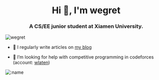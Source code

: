 <h1 align="center">Hi 👋, I'm wegret</h1>
<h3 align="center">A CS/EE junior student at Xiamen University.</h3>

<p align="left"> <img src="https://komarev.com/ghpvc/?username=wegret&label=Profile%20views&color=0e75b6&style=flat" alt="wegret" /> </p>

- 📝 I regularly write articles on [my blog](https://wegret.github.io/)

- 🤝 I’m looking for help with competitive programming in codeforces (account: [wlaten](https://codeforces.com/profile/wlaten))

<img src="https://count.getloli.com/@:wegret?theme=booru-lewd" alt=":name" />
